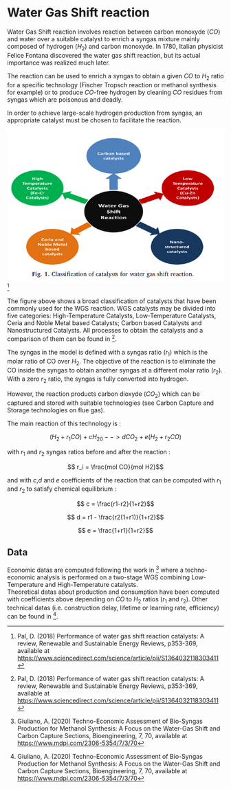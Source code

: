# Water Gas Shift reaction

Water Gas Shift reaction involves reaction between carbon monoxyde ($CO$) and water over a suitable catalyst to enrich a syngas mixture mainly composed of hydrogen ($H_2$) and carbon monoxyde. In 1780, Italian physicist Felice Fontana discovered the water gas shift reaction, but its actual importance was realized much later.

The reaction can be used to enrich a syngas to obtain a given $CO$ to $H_2$ ratio for a specific technology (Fischer Tropsch reaction or methanol synthesis for example) or to produce $CO$-free hydrogen by cleaning $CO$ residues from syngas which are poisonous and deadly.

In order to achieve large-scale hydrogen production from syngas, an appropriate catalyst must be chosen to facilitate the reaction. 


![](WGS_catalysts.PNG) [^1]

The figure above shows a broad classification of catalysts that have been commonly used for the WGS reaction. WGS catalysts may be divided into five categories: High-Temperature Catalysts, Low-Temperature Catalysts, Ceria and Noble Metal based Catalysts; Carbon based Catalysts and Nanostructured Catalysts. All processes to obtain the catalysts and a comparison of them can be found in [^1]. 

The syngas in the model is defined with a syngas ratio ($r_1$) which is the molar ratio of CO over $H_2$. The objective of the reaction is to eliminate the CO inside the syngas to obtain another syngas at a different molar ratio ($r_2$). With a zero $r_2$ ratio, the syngas is fully converted into hydrogen. 

However, the reaction products carbon dioxyde ($CO_2$) which can be captured and stored with suitable technologies (see Carbon Capture and Storage technologies on flue gas). 

The main reaction of this technology is : 
 

$$(H_2 +r_1 CO) + cH_20 --> dCO_2 + e(H_2 +r_2CO)$$

with $r_1$ and $r_2$ syngas ratios before and after the reaction :

$$ r_i = \frac{mol CO}{mol H2}$$

and with $c$,$d$ and $e$ coefficients of the reaction that can be computed with $r_1$ and $r_2$ to satisfy chemical equilibrium : 

$$ c = \frac{r1-r2}{1+r2}$$

$$ d = r1 - \frac{r2(1+r1)}{1+r2}$$

$$ e = \frac{1+r1}{1+r2}$$


## Data 

Economic datas are computed following the work in [^2] where a techno-economic analysis is performed on a two-stage WGS combining Low-Temperature and High-Temperature catalysts.  
Theoretical datas about production and consumption have been computed with coefficients above depending on $CO$ to $H_2$ ratios ($r_1$ and $r_2$). Other technical datas (i.e. construction delay, lifetime or learning rate, efficiency) can be found in [^2]. 


[^1]: Pal, D. (2018) Performance of water gas shift reaction catalysts: A review, Renewable and Sustainable Energy Reviews, p353-369, available at https://www.sciencedirect.com/science/article/pii/S1364032118303411

[^2]: Giuliano, A. (2020) Techno-Economic Assessment of Bio-Syngas Production for Methanol Synthesis: A Focus on the Water-Gas Shift and Carbon Capture Sections, Bioengineering, 7, 70, available at https://www.mdpi.com/2306-5354/7/3/70